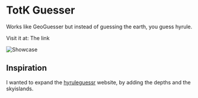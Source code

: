 # TotK Guesser
Works like GeoGuesser but instead of guessing the earth, you guess hyrule.

Visit it at: The link

![Showcase](https://upload.wikimedia.org/wikipedia/commons/7/7c/Image_PlaceHolder.png)

## Inspiration
I wanted to expand the [hyruleguessr](https://hyruleguessr.com) website, by adding the depths and the skyislands.
